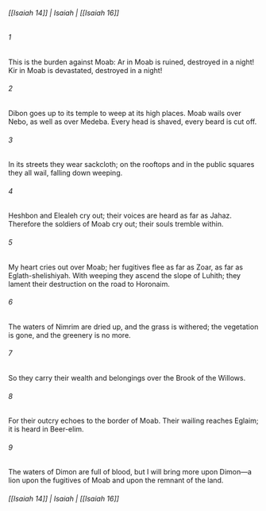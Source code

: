###### [[Isaiah 14]] | Isaiah | [[Isaiah 16]]

###### 1
This is the burden against Moab: Ar in Moab is ruined, destroyed in a night! Kir in Moab is devastated, destroyed in a night!
###### 2
Dibon goes up to its temple to weep at its high places. Moab wails over Nebo, as well as over Medeba. Every head is shaved, every beard is cut off.
###### 3
In its streets they wear sackcloth; on the rooftops and in the public squares they all wail, falling down weeping.
###### 4
Heshbon and Elealeh cry out; their voices are heard as far as Jahaz. Therefore the soldiers of Moab cry out; their souls tremble within.
###### 5
My heart cries out over Moab; her fugitives flee as far as Zoar, as far as Eglath-shelishiyah. With weeping they ascend the slope of Luhith; they lament their destruction on the road to Horonaim.
###### 6
The waters of Nimrim are dried up, and the grass is withered; the vegetation is gone, and the greenery is no more.
###### 7
So they carry their wealth and belongings over the Brook of the Willows.
###### 8
For their outcry echoes to the border of Moab. Their wailing reaches Eglaim; it is heard in Beer-elim.
###### 9
The waters of Dimon are full of blood, but I will bring more upon Dimon—a lion upon the fugitives of Moab and upon the remnant of the land.

###### [[Isaiah 14]] | Isaiah | [[Isaiah 16]]
